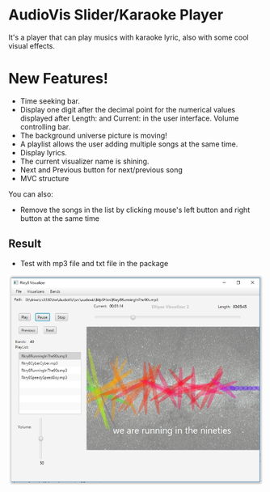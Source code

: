 # AudioVis Slider/Karaoke Player


It's a player that can play musics with karaoke lyric, also with some cool visual effects.

# New Features!

 - Time seeking bar.
 - Display one digit after the decimal point for the numerical values displayed after Length: and Current: in the user interface.
Volume controlling bar.
 - The background universe picture is moving!
 - A playlist allows the user adding multiple songs at the same time.
 - Display lyrics.
 - The current visualizer name is shining.
 - Next and Previous button for next/previous song
 - MVC structure


You can also:
  - Remove the songs in the list by clicking mouse's left button and right button at the same time

## Result
* Test with mp3 file and txt file in the package


![result](example.JPG)
